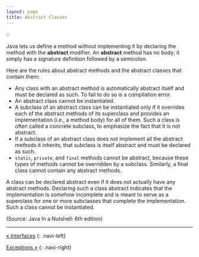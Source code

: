 ```yaml
---
layout: page
title: Abstract Classes
---
```


:bulb:

Java lets us define a method without implementing it by declaring the method with the **abstract** modifier. An **abstract** method has no body; it simply has a signature definition followed by a semicolon.

Here are the rules about abstract methods and the abstract classes that contain them:

* Any class with an abstract method is automatically abstract itself and must be declared as such. To fail to do so is a compilation error.
* An abstract class cannot be instantiated.
* A subclass of an abstract class can be instantiated only if it overrides each of the abstract methods of its superclass and provides an implementation (i.e., a method body) for all of them. Such a class is often called a concrete subclass, to emphasize the fact that it is not abstract.
* If a subclass of an abstract class does not implement all the abstract methods it inherits, that subclass is itself abstract and must be declared as such.
* `static`, `private`, and `final` methods cannot be abstract, because these types of methods cannot be overridden by a subclass. Similarly, a final class cannot contain any abstract methods.

A class can be declared abstract even if it does not actually have any abstract methods. Declaring such a class abstract indicates that the implementation is somehow incomplete and is meant to serve as a superclass for one or more subclasses that complete the implementation. Such a class cannot be instantiated.

(Source: Java In a Nutshell: 6th edition)

---

[« Interfaces](interfaces)
{: .navi-left}

[Exceptions »](exceptions)
{: .navi-right}
